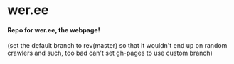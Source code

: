 # wer.ee
#### Repo for wer.ee, the webpage!
(set the default branch to rev(master) so that it wouldn't end up on random crawlers and such, too bad can't set gh-pages to use custom branch)
